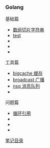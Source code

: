 ### Golang

基础篇

- [数组切片字符串](./base/arraySliceString/)
- [test](./base/test/)
- []()
- []()
- []()

工具篇

- [bigcache 缓存](./tools/bigcache/)
- [broadcast 广播](./tools/broadcast/)
- [nsq 消息队列](./tools/nsq/)
- []()

问题篇

- [循环引用](./Q%26A/circularReference/)
- []()
- []()
- []()

[笔记目录](../../README.md)
